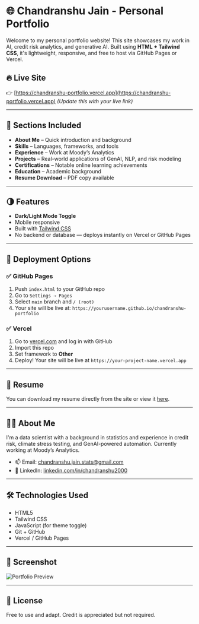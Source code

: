
# 🌐 Chandranshu Jain - Personal Portfolio

Welcome to my personal portfolio website! This site showcases my work in AI, credit risk analytics, and generative AI. Built using **HTML + Tailwind CSS**, it's lightweight, responsive, and free to host via GitHub Pages or Vercel.

## 🔥 Live Site

👉 [https://chandranshu-portfolio.vercel.app](https://chandranshu-portfolio.vercel.app) *(Update this with your live link)*

---

## 📌 Sections Included

- **About Me** – Quick introduction and background
- **Skills** – Languages, frameworks, and tools
- **Experience** – Work at Moody’s Analytics
- **Projects** – Real-world applications of GenAI, NLP, and risk modeling
- **Certifications** – Notable online learning achievements
- **Education** – Academic background
- **Resume Download** – PDF copy available

---

## 🌗 Features

- **Dark/Light Mode Toggle**
- Mobile responsive
- Built with [Tailwind CSS](https://tailwindcss.com/)
- No backend or database — deploys instantly on Vercel or GitHub Pages

---

## 🚀 Deployment Options

### ✅ GitHub Pages

1. Push `index.html` to your GitHub repo
2. Go to `Settings → Pages`
3. Select `main` branch and `/ (root)`
4. Your site will be live at: `https://yourusername.github.io/chandranshu-portfolio`

### ✅ Vercel

1. Go to [vercel.com](https://vercel.com) and log in with GitHub
2. Import this repo
3. Set framework to **Other**
4. Deploy! Your site will be live at `https://your-project-name.vercel.app`

---

## 📎 Resume

You can download my resume directly from the site or view it [here](./CHANDRANSHU_JAIN.pdf).

---

## 🙋‍♂️ About Me

I'm a data scientist with a background in statistics and experience in credit risk, climate stress testing, and GenAI-powered automation. Currently working at Moody’s Analytics.

- 📫 Email: [chandranshu.jain.stats@gmail.com](mailto:chandranshu.jain.stats@gmail.com)
- 💼 LinkedIn: [linkedin.com/in/chandranshu2000](https://linkedin.com/in/chandranshu2000)

---

## 🛠️ Technologies Used

- HTML5
- Tailwind CSS
- JavaScript (for theme toggle)
- Git + GitHub
- Vercel / GitHub Pages

---

## 📸 Screenshot

![Portfolio Preview](screenshot.png)

---

## 📄 License

Free to use and adapt. Credit is appreciated but not required.
